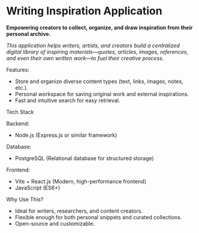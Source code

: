 # Writing Inspiration Application

**Empowering creators to collect, organize, and draw inspiration from their personal archive.**

*This application helps writers, artists, and creators build a centralized digital library of inspiring materials—quotes, articles, images, references, and even their own written work—to fuel their creative process.*

Features:
   - Store and organize diverse content types (text, links, images, notes, etc.).
   - Personal workspace for saving original work and external inspirations.
   - Fast and intuitive search for easy retrieval.

Tech Stack

Backend:
   - Node.js (Express.js or similar framework)
     
Database:
   - PostgreSQL (Relational database for structured storage)
     
Frontend:
   - Vite + React.js (Modern, high-performance frontend)
   - JavaScript (ES6+)

Why Use This?
   - Ideal for writers, researchers, and content creators.
   - Flexible enough for both personal snippets and curated collections.
   - Open-source and customizable.
